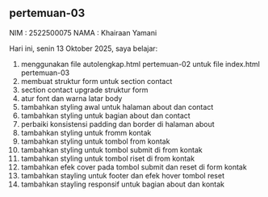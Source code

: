 ﻿## pertemuan-03
NIM : 2522500075
NAMA : Khairaan Yamani

Hari ini, senin 13 Oktober 2025, saya belajar:
<ol>
  <li>menggunakan file autolengkap.html pertemuan-02 untuk file index.html pertemuan-03</li>
  <li>membuat struktur form untuk section contact</li>
  <li>section contact upgrade struktur form</li>
  <li>atur font dan warna latar body</li>
  <li>tambahkan styling awal untuk halaman about dan contact</li>
  <li>tambahkan styling untuk bagian about dan contact</li>
  <li>perbaiki konsistensi padding dan border di halaman about</li>
  <li>tambahkan styling untuk fromm kontak</li>
  <li>tambahkan styling untuk tombol from kontak</li>
  <li>tambahkan styling untuk tombol submit di from kontak</li>
  <li>tambahkan styling untuk tombol riset di from kontak</li>
  <li>tambahkan efek cover pada tombol submit dan reset di form kontak</li>
  <li>tambahkan stayling untuk footer dan efek hover tombol reset</li>
  <li>tambahkan stayling responsif untuk bagian about dan kontak</li>




  



<ol>